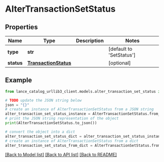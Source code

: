 # AlterTransactionSetStatus


## Properties

Name | Type | Description | Notes
------------ | ------------- | ------------- | -------------
**type** | **str** |  | [default to 'SetStatus']
**status** | [**TransactionStatus**](TransactionStatus.md) |  | [optional] 

## Example

```python
from lance_catalog_urllib3_client.models.alter_transaction_set_status import AlterTransactionSetStatus

# TODO update the JSON string below
json = "{}"
# create an instance of AlterTransactionSetStatus from a JSON string
alter_transaction_set_status_instance = AlterTransactionSetStatus.from_json(json)
# print the JSON string representation of the object
print(AlterTransactionSetStatus.to_json())

# convert the object into a dict
alter_transaction_set_status_dict = alter_transaction_set_status_instance.to_dict()
# create an instance of AlterTransactionSetStatus from a dict
alter_transaction_set_status_from_dict = AlterTransactionSetStatus.from_dict(alter_transaction_set_status_dict)
```
[[Back to Model list]](../README.md#documentation-for-models) [[Back to API list]](../README.md#documentation-for-api-endpoints) [[Back to README]](../README.md)


